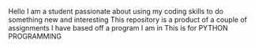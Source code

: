 Hello
I am a student passionate about using my coding skills to do something new and interesting
This repository is a product of a couple of assignments I have based off a program I am in
This is for PYTHON PROGRAMMING 
